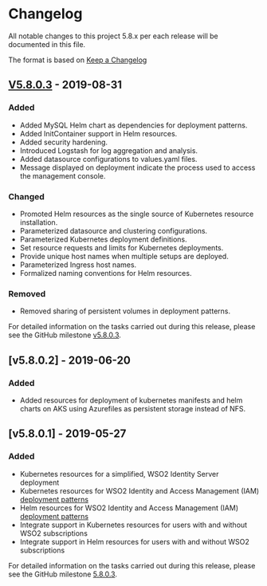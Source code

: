 # Changelog
All notable changes to this project 5.8.x per each release will be documented in this file.

The format is based on [Keep a Changelog](https://keepachangelog.com/en/1.0.0/)

## [V5.8.0.3] - 2019-08-31

### Added
- Added MySQL Helm chart as dependencies for deployment patterns.
- Added InitContainer support in Helm resources.
- Added security hardening.
- Introduced Logstash for log aggregation and analysis.
- Added datasource configurations to values.yaml files.
- Message displayed on deployment indicate the process used to access the management console.

### Changed
- Promoted Helm resources as the single source of Kubernetes resource installation.
- Parameterized datasource and clustering configurations.
- Parameterized Kubernetes deployment definitions.
- Set resource requests and limits for Kubernetes deployments.
- Provide unique host names when multiple setups are deployed.
- Parameterized Ingress host names.
- Formalized naming conventions for Helm resources.

### Removed
- Removed sharing of persistent volumes in deployment patterns.

For detailed information on the tasks carried out during this release, please see the GitHub milestone
[v5.8.0.3](https://github.com/wso2/kubernetes-is/milestone/3).

## [v5.8.0.2] - 2019-06-20

### Added 

- Added resources for deployment of kubernetes manifests and helm charts on AKS using Azurefiles as persistent storage instead of NFS.

## [v5.8.0.1] - 2019-05-27

### Added
- Kubernetes resources for a simplified, WSO2 Identity Server deployment
- Kubernetes resources for WSO2 Identity and Access Management (IAM) [deployment patterns](https://docs.wso2.com/display/IS580/Deployment+Patterns)
- Helm resources for WSO2 Identity and Access Management (IAM) [deployment patterns](https://docs.wso2.com/display/IS580/Deployment+Patterns)
- Integrate support in Kubernetes resources for users with and without WSO2 subscriptions
- Integrate support in Helm resources for users with and without WSO2 subscriptions

[v5.8.0.3]: https://github.com/wso2/kubernetes-is/compare/v5.8.0.2...v5.8.0.3

For detailed information on the tasks carried out during this release, please see the GitHub milestone [5.8.0.3](https://github.com/wso2/kubernetes-is/milestone/3).
